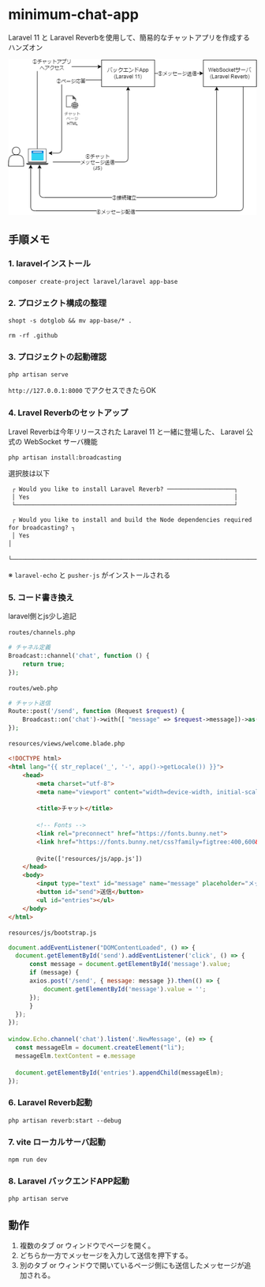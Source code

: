 # minimum-chat-app
Laravel 11 と Laravel Reverbを使用して、簡易的なチャットアプリを作成するハンズオン

![](docs/minimum_chat_app.drawio.png)

## 手順メモ
### 1. laravelインストール
```
composer create-project laravel/laravel app-base
```

### 2. プロジェクト構成の整理
```
shopt -s dotglob && mv app-base/* .
```
```
rm -rf .github
```

### 3. プロジェクトの起動確認
```
php artisan serve
```
`http://127.0.0.1:8000` でアクセスできたらOK

### 4. Lravel Reverbのセットアップ
Lravel Reverbは今年リリースされた Laravel 11 と一緒に登場した、 Laravel 公式の WebSocket サーバ機能

```
php artisan install:broadcasting
```

選択肢は以下
```
 ┌ Would you like to install Laravel Reverb? ───────────────────┐
 │ Yes                                                          │
 └──────────────────────────────────────────────────────────────┘
```
```
 ┌ Would you like to install and build the Node dependencies required for broadcasting? ┐
 │ Yes                                                                                  │
 └──────────────────────────────────────────────────────────────────────────────────────┘
```
※ `laravel-echo` と `pusher-js` がインストールされる

### 5. コード書き換え
laravel側とjs少し追記

`routes/channels.php`
```php
# チャネル定義
Broadcast::channel('chat', function () {
    return true;
});
```

`routes/web.php`
```php
# チャット送信
Route::post('/send', function (Request $request) {
    Broadcast::on('chat')->with([ "message" => $request->message])->as("NewMessage")->sendNow();
});
```

`resources/views/welcome.blade.php`
```html
<!DOCTYPE html>
<html lang="{{ str_replace('_', '-', app()->getLocale()) }}">
    <head>
        <meta charset="utf-8">
        <meta name="viewport" content="width=device-width, initial-scale=1">

        <title>チャット</title>

        <!-- Fonts -->
        <link rel="preconnect" href="https://fonts.bunny.net">
        <link href="https://fonts.bunny.net/css?family=figtree:400,600&display=swap" rel="stylesheet" />

        @vite(['resources/js/app.js'])
    </head>
    <body>
        <input type="text" id="message" name="message" placeholder="メッセージ">
        <button id="send">送信</button>
        <ul id="entries"></ul>
    </body>
</html>
```

`resources/js/bootstrap.js`
```javascript
document.addEventListener("DOMContentLoaded", () => {
  document.getElementById('send').addEventListener('click', () => {
      const message = document.getElementById('message').value;
      if (message) {
      axios.post('/send', { message: message }).then(() => {
          document.getElementById('message').value = '';
      });
      }
  });
});

window.Echo.channel('chat').listen('.NewMessage', (e) => {
  const messageElm = document.createElement("li");
  messageElm.textContent = e.message

  document.getElementById('entries').appendChild(messageElm);
});
```

### 6. Laravel Reverb起動
```
php artisan reverb:start --debug
```

### 7. vite ローカルサーバ起動
```
npm run dev
```

### 8. Laravel バックエンドAPP起動
```
php artisan serve
```

## 動作
1. 複数のタブ or ウィンドウでページを開く。
2. どちらか一方でメッセージを入力して送信を押下する。
3. 別のタブ or ウィンドウで開いているページ側にも送信したメッセージが追加される。